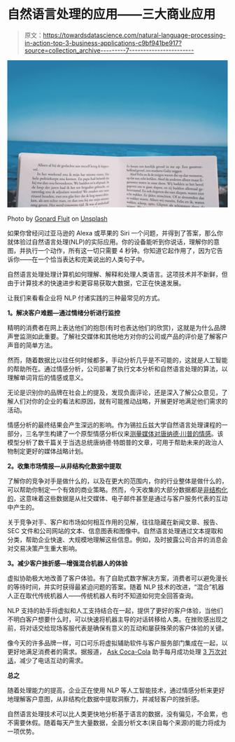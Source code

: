 # 自然语言处理的应用——三大商业应用

> 原文：<https://towardsdatascience.com/natural-language-processing-in-action-top-3-business-applications-c9bf941be917?source=collection_archive---------7----------------------->

![](img/5c71f5cee48984e6594c1b9ddc9fed6c.png)

Photo by [Gonard Fluit](https://unsplash.com/photos/s-ImNJWdHrI?utm_source=unsplash&utm_medium=referral&utm_content=creditCopyText) on [Unsplash](https://unsplash.com/search/photos/language?utm_source=unsplash&utm_medium=referral&utm_content=creditCopyText)

如果你曾经问过亚马逊的 Alexa 或苹果的 Siri 一个问题，并得到了答案，那么你就体验过自然语言处理(NLP)的实际应用。你的设备能听到你说话，理解你的意图，并执行一个动作，所有这一切只需要 4 秒钟。你知道它起作用了，因为它告诉你——在一个恰当表达和完美说出的人类句子中。

自然语言处理处理计算机如何理解、解释和处理人类语言。这项技术并不新鲜，但由于计算技术的快速进步和更容易获取大数据，它正在快速发展。

让我们来看看企业将 NLP 付诸实践的三种最常见的方式。

**1。解决客户难题—通过情绪分析进行监控**

精明的消费者在网上表达他们的抱怨(有时也表达他们的欣赏)，这就是为什么品牌声誉监测如此重要。了解社交媒体和其他地方对你的公司或产品的评价是了解客户声音的简单方法。

然而，随着数据比以往任何时候都多，手动分析几乎是不可能的，这就是人工智能的帮助所在。通过情感分析，公司部署了执行文本分析和自然语言处理的算法，以理解单词背后的情感或意义。

无论是识别你的品牌在社会上的提及，发现负面评论，还是深入了解公众意见，了解人们对你的企业的看法和原因，就有可能推动战略，开展更好地满足他们需求的活动。

情感分析的最终结果会产生深远的影响。作为锡拉丘兹大学自然语言处理课程的一部分，三名学生构建了一个原型情感分析仪来[测量媒体对唐纳德·川普的情感](http://datadrivenjournalism.net/featured_projects/trump_and_the_media_a_sentiment_analysis_of_news_articles)。该模型分析了数千篇关于当选总统唐纳德·特朗普的文章，可用于帮助未来的政治人物制定更好的媒体战略计划。

**2。收集市场情报—从非结构化数据中提取**

了解你的竞争对手是做什么的，以及在更大的范围内，你的行业整体是做什么的，可以帮助你制定一个有效的商业策略。然而，今天收集的大部分数据都是[非结构化的](https://www.techopedia.com/definition/13865/unstructured-data-)，这意味着这些数据是从社交媒体、电子邮件甚至是通过与客户服务代表的互动中产生的。

关于竞争对手、客户和市场如何相互作用的见解，往往隐藏在新闻文章、报告、SEC 文件和公司网站的文本、信息图表和图像中。自然语言处理通过文本提取和分类，帮助企业快速、大规模地理解这些信息。例如，及时披露公司合并的消息会对交易决策产生重大影响。

**3。减少客户挫折感—增强混合机器人的体验**

虚拟协助极大地改善了客户体验。有了自助式数字解决方案，消费者可以避免漫长的等待时间，并实时获得最紧迫问题的答案。随着 NLP 技术的改进，“混合”机器人正在取代传统机器人——传统机器人有时不知道如何完全回答查询。

NLP 支持的助手将虚拟和人工支持结合在一起，提供了更好的客户体验，当他们不明白客户想要什么时，可以快速将机器主导的对话转移给人类。在挫败感出现之前，将对话交给现场客服代表是确保有意义的互动和屡获殊荣的客户体验的关键。

像今天的许多品牌一样，可口可乐将虚拟辅助软件与客户服务部门集成在一起，以更好地满足消费者的需求。据报道， [Ask Coca-Cola](https://www.coca-colacompany.com/contact-us) 助手每月成功处理 [3 万次对话](https://www.techemergence.com/nlp-current-applications-and-future-possibilities/)，减少了电话互动的需求。

**总之**

随着处理能力的提高，企业正在使用 NLP 等人工智能技术，通过情感分析来更好地理解客户意图，从非结构化数据中提取洞察力，并减轻客户的挫折感。

自然语言处理技术可以比人类更快地分析基于语言的数据，没有偏见，不会累，也不需要休假。随着每天产生大量数据，全面分析文本(来自每个来源)的能力将成为一项优势。